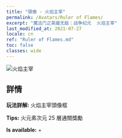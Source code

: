 ```yaml
---
title: "頭像 - 火焰主宰"
permalink: /Avatars/Ruler of Flames/
excerpt: "魔法门之英雄无敌：战争纪元  火焰主宰"
last_modified_at: 2021-07-27
locale: cn
ref: "Ruler of Flames.md"
toc: false
classes: wide
---
```

 ![火焰主宰](/images/a/avatarFrame_39.png)

## 詳情

 **玩法詳解:** 火焰主宰頭像框 

 **Tips:** 火元素次元 25 層通關獎勵 

 **Is available:**  + 

